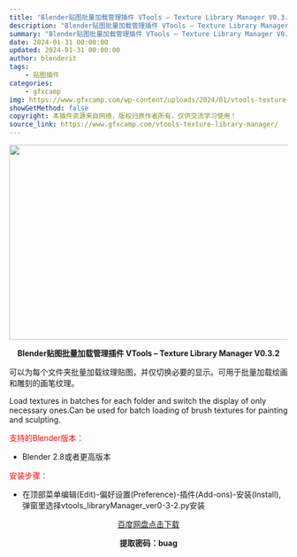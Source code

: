 ```yaml
---
title: "Blender贴图批量加载管理插件 VTools – Texture Library Manager V0.3.2"
description: "Blender贴图批量加载管理插件 VTools – Texture Library Manager V0.3.2 可以为每个文件夹批量加载纹理贴图，并仅切换必要的显示。可用于批量加载绘画..."
summary: "Blender贴图批量加载管理插件 VTools – Texture Library Manager V0.3.2 可以为每个文件夹批量加载纹理贴图，并仅切换必要的显示。可用于批量加载绘画..."
date: 2024-01-31 00:00:00
updated: 2024-01-31 00:00:00
author: blenderit
tags: 
    - 贴图插件
categories:
    - gfxcamp
img: https://www.gfxcamp.com/wp-content/uploads/2024/01/vtools-texture-library-manager.jpg
showGetMethod: false
copyright: 本插件资源来自网络，版权归原作者所有，仅供交流学习使用！
source_link: https://www.gfxcamp.com/vtools-texture-library-manager/
---
```

<div><p><img decoding="async" class="aligncenter size-full wp-image-118275" src="https://www.gfxcamp.com/wp-content/uploads/2024/01/vtools-texture-library-manager.jpg" data-src="https://www.gfxcamp.com/wp-content/uploads/2024/01/vtools-texture-library-manager.jpg" alt="" width="640" height="352" data-srcset="https://www.gfxcamp.com/wp-content/uploads/2024/01/vtools-texture-library-manager.jpg 640w, https://www.gfxcamp.com/wp-content/uploads/2024/01/vtools-texture-library-manager-150x83.jpg 150w" data-sizes="(max-width: 640px) 100vw, 640px"></p><p style="text-align: center;"><strong>Blender贴图批量加载管理插件 VTools – Texture Library Manager V0.3.2</strong></p><p data-pm-slice="1 1 []">可以为每个文件夹批量加载纹理贴图，并仅切换必要的显示。可用于批量加载绘画和雕刻的画笔纹理。</p><p data-pm-slice="1 1 []">Load textures in batches for each folder and switch the display of only necessary ones.Can be used for batch loading of brush textures for painting and sculpting.</p><p style="text-align: left;"><span style="color: #ff0000;">支持的Blender版本：</span></p><ul>
<li style="text-align: left;">Blender 2.8或者更高版本</li>
</ul><p style="text-align: left;"><span style="color: #ff0000;">安装步骤：</span></p><ul>
<li>在顶部菜单编辑(Edit)-偏好设置(Preference)-插件(Add-ons)-安装(Install),弹窗里选择vtools_libraryManager_ver0-3-2.py安装</li>
</ul><p style="text-align: center;"><a class="maxbutton-3 maxbutton maxbutton-baidu" target="_blank" rel="noopener" href="https://pan.baidu.com/s/1HIWJvVFEPezU4H-us5bscg?pwd=buag"><span class="mb-text">百度网盘点击下载</span></a></p><p style="text-align: center;"><strong>提取密码：buag</strong></p></div>